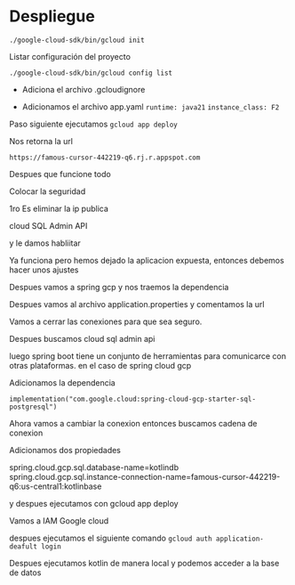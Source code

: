 # Despliegue

`./google-cloud-sdk/bin/gcloud init`

Listar configuración del proyecto

`./google-cloud-sdk/bin/gcloud config list`


- Adiciona el archivo .gcloudignore

- Adicionamos el archivo app.yaml
`runtime: java21`
`instance_class: F2`

Paso siguiente ejecutamos `gcloud app deploy`

Nos retorna la url

`https://famous-cursor-442219-q6.rj.r.appspot.com`

Despues que funcione todo

Colocar la seguridad

1ro Es eliminar la ip publica

cloud SQL Admin API

y le damos habliitar 

Ya funciona pero hemos dejado la aplicacion expuesta, entonces debemos hacer unos ajustes

Despues vamos a spring gcp y nos traemos la dependencia 

Despues vamos al archivo application.properties y comentamos la url

Vamos a cerrar las conexiones para que sea seguro.

Despues buscamos cloud sql admin api

luego spring boot tiene un conjunto de herramientas para comunicarce con otras plataformas. en el caso de spring cloud gcp

Adicionamos la dependencia 

`implementation("com.google.cloud:spring-cloud-gcp-starter-sql-postgresql")`

Ahora vamos a cambiar la conexion entonces buscamos cadena de conexion 

Adicionamos dos propiedades 

spring.cloud.gcp.sql.database-name=kotlindb
spring.cloud.gcp.sql.instance-connection-name=famous-cursor-442219-q6:us-central1:kotlinbase

y despues ejecutamos con gcloud app deploy


Vamos a IAM Google cloud 

despues ejecutamos el siguiente comando `gcloud auth application-deafult login`

Despues ejecutamos kotlin de manera local y podemos acceder a la base de datos


